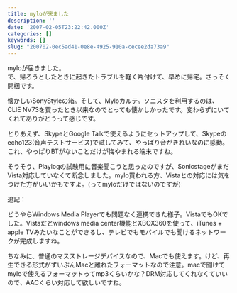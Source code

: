 ```yaml
---
title: myloが来ました
description: ''
date: '2007-02-05T23:22:42.000Z'
categories: []
keywords: []
slug: "200702-0ec5ad41-0e8e-4925-910a-cecee2da73a9"
---
```

myloが届きました。  
で、帰ろうとしたときに起きたトラブルを軽く片付けて、早めに帰宅。さっそく開梱です。

懐かしいSonyStyleの箱。そして、Myloカルテ。ソニスタを利用するのは、CLIE NV73を買ったとき以来なのでとっても懐かしかったです。変わらずにいてくれてありがとうって感じです。

とりあえず、SkypeとGoogle Talkで使えるようにセットアップして、Skypeのecho123(音声テストサービス)で試してみて、やっぱり音がきれいなのに感動。これ、やっぱりBTがないことだけが悔やまれる端末ですね。

そうそう、Playlogの試験用に音楽聞こうと思ったのですが、SonicstageがまだVista対応していなくて断念しました。mylo買われる方、Vistaとの対応には気をつけた方がいいかもですよ。(ってmyloだけではないのですが)

追記：

どうやらWindows Media Playerでも問題なく連携できた様子。VistaでもOKでした。Vistaだとwindows media center機能とXBOX360を使って、iTunes + apple TVみたいなことができるし、テレビでもモバイルでも聞けるネットワークが完成しますね。

ちなみに、普通のマスストレージデバイスなので、Macでも使えます。けど、再生できる形式がずいぶんMacと離れたフォーマットなので注意。macで聞けてmyloで使えるフォーマットってmp3くらいかな？DRM対応してくれなくていいので、AACくらい対応して欲しいですね。